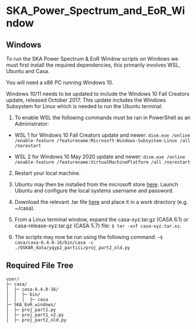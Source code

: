 # SKA_Power_Spectrum_and_EoR_Window

Windows
-------
To run the SKA Power Spectrum & EoR Window scripts on Windows we must first install the required dependencies, this primarily involves WSL, Ubuntu and Casa. 

You will need a x86 PC running Windows 10.

Windows 10/11 needs to be updated to include the Windows 10 Fall Creators update, released October 2017. This update includes the Windows Subsystem for Linux which is needed to run the Ubuntu terminal.

1. To enable WSL the following commands must be ran in PowerShell as an Administrator:
  - WSL 1 for Windows 10 Fall Creators update and newer: ``dism.exe /online /enable-feature /featurename:Microsoft-Windows-Subsystem-Linux /all /norestart``

  - WSL 2 for Windows 10 May 2020 update and newer: ``dism.exe /online /enable-feature /featurename:VirtualMachinePlatform /all /norestart``
  
2. Restart your local machine. 

3. Ubuntu may then be installed from the microsoft store [here](https://www.microsoft.com/en-us/p/ubuntu/9nblggh4msv6). Launch Ubuntu and configure the local systems username and password. 

4. Download the relevant .tar file [here](https://casa.nrao.edu/casa_obtaining.shtml) and place it in a work directory (e.g. ~/casa).

5. From a Linux terminal window, expand the casa-xyz.tar.gz (CASA 6.1)  or casa-release-xyz.tar.gz (CASA 5.7) file: ``$ tar -xvf casa-xyz.tar.xz``.

6. The scripts may now be run using the following command: ``~$ casa/casa-6.4.0-16/bin/casa -c ./OSKAR_data/yqyp2_partiii/proj_part2_old.py``


Required File Tree
------------------

```
user/
├─ casa/
│  ├─ casa-6.4.0-16/
│  │  ├─ bin/
│  │  │  ├─ casa
├─ SKA_EoR_windows/
│  ├─ proj_part1.py
│  ├─ proj_part1_v2.py
│  ├─ proj_part2_old.py
```

